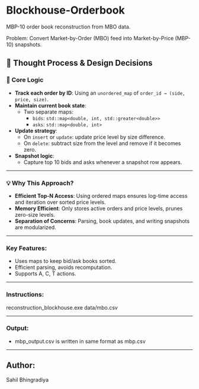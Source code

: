 # Blockhouse-Orderbook
MBP-10 order book reconstruction from MBO data.

Problem:
Convert Market-by-Order (MBO) feed into Market-by-Price (MBP-10) snapshots.

## 🧠 Thought Process & Design Decisions

### 📌 Core Logic
- **Track each order by ID**: Using an `unordered_map` of `order_id → (side, price, size)`.
- **Maintain current book state**:
  - Two separate maps:
    - `bids`: `std::map<double, int, std::greater<double>>`
    - `asks`: `std::map<double, int>`
- **Update strategy**:
  - On `insert` or `update`: update price level by size difference.
  - On `delete`: subtract size from the level and remove if it becomes zero.
- **Snapshot logic**:
  - Capture top 10 bids and asks whenever a snapshot row appears.

---

### 💡 Why This Approach?
- **Efficient Top-N Access**: Using ordered maps ensures log-time access and iteration over sorted price levels.
- **Memory Efficient**: Only stores active orders and price levels, prunes zero-size levels.
- **Separation of Concerns**: Parsing, book updates, and writing snapshots are modularized.

---

### Key Features:
- Uses maps to keep bid/ask books sorted.
- Efficient parsing, avoids recomputation.
- Supports A, C, T actions.

---

### Instructions:

reconstruction_blockhouse.exe data/mbo.csv

---

### Output:
- mbp_output.csv is written in same format as mbp.csv

---

## Author:
Sahil Bhingradiya
